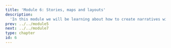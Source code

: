 ```yaml
---
title: 'Module 6: Stories, maps and layouts'
description:
  'In this module we will be learning about how to create narratives with our visualizations, visualize geographical data, and layout our plots effectively.'
prev: ../../module5
next: ../../module7
type: chapter
id: 6
---
```


<exercise id="0" title="Module Learning Outcomes"  type="slides, video">
<slides source="module6/module6_00" shot="0" start="3:5707" end="4:5306"> </slides>
</exercise>

<exercise id="1" title="Telling stories with visualization" type="slides,video">
<slides source="module6/module6_01" shot="1" start="0:003" end="07:12"> </slides>
</exercise>

<exercise id="2" title="Visualizing geographical data" type="slides,video">
<slides source="module6/module6_02" shot="1" start="0:003" end="07:12"> </slides>
</exercise>

<exercise id="24" title="What Did We Just Learn?" type="slides, video">
<slides source="module6/module6_end" shot="0" start="04:5307" end="05:5911"></slides>
</exercise>
